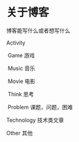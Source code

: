 # 关于博客

博客能写什么或者想写什么



Activity

​	Game 游戏

​	Music 音乐

​	Movie 电影

​	Think 思考

​			Problem 课题，问题，困难

Technology  技术类文章

Other  其他

